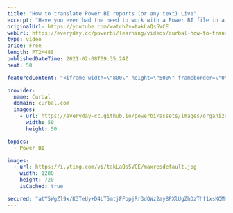 ```yaml
---
title: "How to translate Power BI reports (or any text) Live"
excerpt: "Have you ever had the need to work with a Power BI file in a different language that those you know? Or travelled somewhere where you couldnt speak the language?  In today's video, I will show you how to translate any text live. No more language barriers :)  Here you can download all the pbix files:"
originalUrl: https://youtube.com/watch?v=takLaQs5VCE
webUrl: https://everyday.cc/powerbi/learning/videos/curbal-how-to-translate-power-bi-reports-or-any-text-live/
type: video
price: Free
length: PT2M48S
publishedDateTime: 2021-02-08T09:35:24Z
heat: 50

featuredContent: "<iframe width=\"800\" height=\"500\" frameborder=\"0\" src=\"https://www.youtube.com/embed/takLaQs5VCE\" allow=\"accelerometer; autoplay; encrypted-media; gyroscope; picture-in-picture\" allowfullscreen></iframe>"

provider:
  name: Curbal
  domain: curbal.com
  images:
    - url: https://everyday-cc.github.io/powerbi/assets/images/organizations/curbal.com-50x50.jpg
      width: 50
      height: 50

topics:
  - Power BI

images:
  - url: https://i.ytimg.com/vi/takLaQs5VCE/maxresdefault.jpg
    width: 1280
    height: 720
    isCached: true

secured: "atY5WgZl9x/K3TeUy+D4LT5mtjFFopjRr3dQWz2ay8PXlUgZhDzThf1xsKOMtblWzbqi7p68KL107bZ3o1YJQ9F90rMvuyyF+zRqeWTMKSKL6E+EfptQarJfFE7OKmd4dI+AEvgn0MehQ4FfLlaBJEIjyhEeSv3SYV7lKqn8I4JxxZjj00jOFVhLlrX8pETiQXdhRwQd7YKwr2U9VKa2H7oe4WxMkbb+ZxCGBGRwWFdDvJBIYFbaK6U/0qplXRctQ0WecRB5k6HbdU6mvys9Wf0J9MzeDdeEDeNVfKicOgDmKZDsdKKCsTIFzPCWphP8LWX4TrL9IMG263zoaCbXtHhdGcEiLdtxlwGU6wvnTUu2mu+VGjpTz8Sl9xcp/YNgUQb0/SOJUomp91uk0cnzRGm1z6h2rzgFbOJ+tJDNqcw=;nTintG7aWdwyGHLr/1JXqQ=="
---
```


